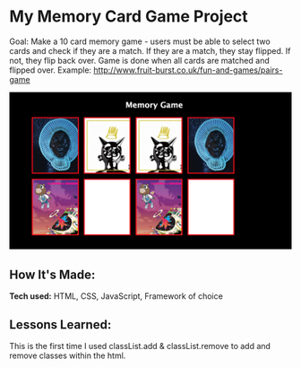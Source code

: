 # My Memory Card Game Project
Goal: Make a 10 card memory game - users must be able to select two cards and check if they are a match. If they are a match, they stay flipped. If not, they flip back over. Game is done when all cards are matched and flipped over. Example: http://www.fruit-burst.co.uk/fun-and-games/pairs-game


![alt tag](mem.png)

## How It's Made:

**Tech used:** HTML, CSS, JavaScript, Framework of choice

## Lessons Learned:

This is the first time I used classList.add & classList.remove to add and remove classes within the html. 




